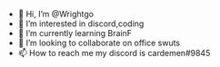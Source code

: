- 👋 Hi, I’m @Wrightgo
- 👀 I’m interested in discord,coding
- 🌱 I’m currently learning BrainF
- 💞️ I’m looking to collaborate on office swuts
- 📫 How to reach me my discord is cardemen#9845

<!---
Wrightgo/Wrightgo is a ✨ special ✨ repository because its `README.md` (this file) appears on your GitHub profile.
You can click the Preview link to take a look at your changes.
--->
